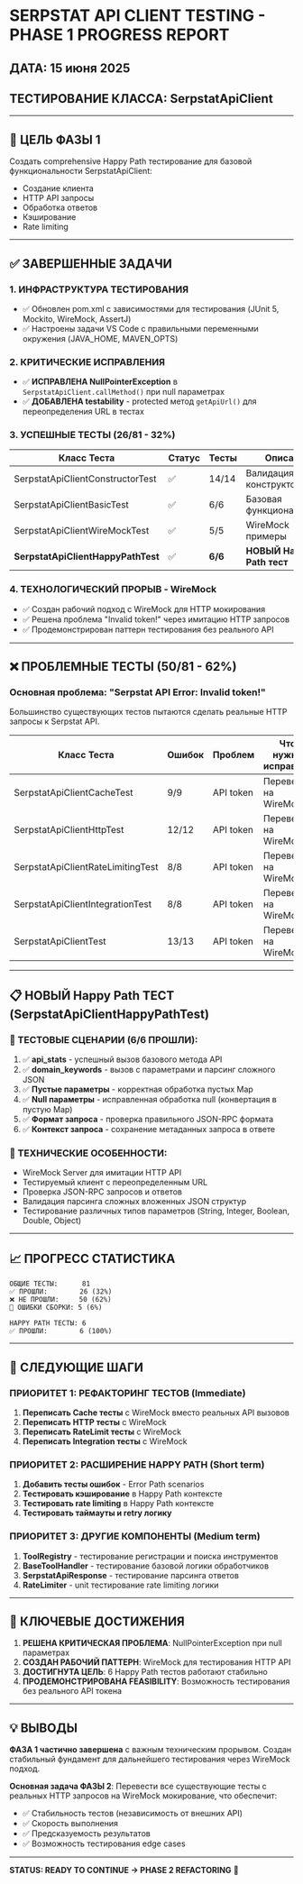 # SERPSTAT API CLIENT TESTING - PHASE 1 PROGRESS REPORT

## ДАТА: 15 июня 2025
## ТЕСТИРОВАНИЕ КЛАССА: SerpstatApiClient

---

## 🎯 ЦЕЛЬ ФАЗЫ 1
Создать comprehensive Happy Path тестирование для базовой функциональности SerpstatApiClient:
- Создание клиента
- HTTP API запросы  
- Обработка ответов
- Кэширование
- Rate limiting

---

## ✅ ЗАВЕРШЕННЫЕ ЗАДАЧИ

### 1. ИНФРАСТРУКТУРА ТЕСТИРОВАНИЯ
- ✅ Обновлен pom.xml с зависимостями для тестирования (JUnit 5, Mockito, WireMock, AssertJ)
- ✅ Настроены задачи VS Code с правильными переменными окружения (JAVA_HOME, MAVEN_OPTS)

### 2. КРИТИЧЕСКИЕ ИСПРАВЛЕНИЯ
- ✅ **ИСПРАВЛЕНА NullPointerException** в `SerpstatApiClient.callMethod()` при null параметрах
- ✅ **ДОБАВЛЕНА testability** - protected метод `getApiUrl()` для переопределения URL в тестах

### 3. УСПЕШНЫЕ ТЕСТЫ (26/81 - 32%)
| Класс Теста | Статус | Тесты | Описание |
|-------------|--------|--------|----------|
| SerpstatApiClientConstructorTest | ✅ | 14/14 | Валидация конструктора |
| SerpstatApiClientBasicTest | ✅ | 6/6 | Базовая функциональность |
| SerpstatApiClientWireMockTest | ✅ | 5/5 | WireMock примеры |
| **SerpstatApiClientHappyPathTest** | ✅ | **6/6** | **НОВЫЙ Happy Path тест** |

### 4. ТЕХНОЛОГИЧЕСКИЙ ПРОРЫВ - WireMock
- ✅ Создан рабочий подход с WireMock для HTTP мокирования
- ✅ Решена проблема "Invalid token!" через имитацию HTTP запросов
- ✅ Продемонстрирован паттерн тестирования без реального API

---

## ❌ ПРОБЛЕМНЫЕ ТЕСТЫ (50/81 - 62%)

### Основная проблема: "Serpstat API Error: Invalid token!"
Большинство существующих тестов пытаются сделать реальные HTTP запросы к Serpstat API.

| Класс Теста | Ошибок | Проблем | Что нужно исправить |
|-------------|--------|---------|-------------------|
| SerpstatApiClientCacheTest | 9/9 | API token | Перевести на WireMock |
| SerpstatApiClientHttpTest | 12/12 | API token | Перевести на WireMock |
| SerpstatApiClientRateLimitingTest | 8/8 | API token | Перевести на WireMock |
| SerpstatApiClientIntegrationTest | 8/8 | API token | Перевести на WireMock |
| SerpstatApiClientTest | 13/13 | API token | Перевести на WireMock |

---

## 📋 **НОВЫЙ Happy Path ТЕСТ (SerpstatApiClientHappyPathTest)**

### 🎯 ТЕСТОВЫЕ СЦЕНАРИИ (6/6 ПРОШЛИ):
1. ✅ **api_stats** - успешный вызов базового метода API
2. ✅ **domain_keywords** - вызов с параметрами и парсинг сложного JSON
3. ✅ **Пустые параметры** - корректная обработка пустых Map
4. ✅ **Null параметры** - исправленная обработка null (конвертация в пустую Map)
5. ✅ **Формат запроса** - проверка правильного JSON-RPC формата
6. ✅ **Контекст запроса** - сохранение метаданных запроса в ответе

### 🔧 ТЕХНИЧЕСКИЕ ОСОБЕННОСТИ:
- WireMock Server для имитации HTTP API
- Тестируемый клиент с переопределенным URL
- Проверка JSON-RPC запросов и ответов
- Валидация парсинга сложных вложенных JSON структур
- Тестирование различных типов параметров (String, Integer, Boolean, Double, Object)

---

## 📈 ПРОГРЕСС СТАТИСТИКА

```
ОБЩИЕ ТЕСТЫ:      81
✅ ПРОШЛИ:        26 (32%)
❌ НЕ ПРОШЛИ:     50 (62%)  
🔧 ОШИБКИ СБОРКИ: 5 (6%)

HAPPY PATH ТЕСТЫ: 6
✅ ПРОШЛИ:        6 (100%)
```

---

## 🎯 СЛЕДУЮЩИЕ ШАГИ

### ПРИОРИТЕТ 1: РЕФАКТОРИНГ ТЕСТОВ (Immediate)
1. **Переписать Cache тесты** с WireMock вместо реальных API вызовов
2. **Переписать HTTP тесты** с WireMock 
3. **Переписать RateLimit тесты** с WireMock
4. **Переписать Integration тесты** с WireMock

### ПРИОРИТЕТ 2: РАСШИРЕНИЕ HAPPY PATH (Short term)
1. **Добавить тесты ошибок** - Error Path scenarios
2. **Тестировать кэширование** в Happy Path контексте
3. **Тестировать rate limiting** в Happy Path контексте
4. **Тестировать таймауты и retry логику**

### ПРИОРИТЕТ 3: ДРУГИЕ КОМПОНЕНТЫ (Medium term)
1. **ToolRegistry** - тестирование регистрации и поиска инструментов
2. **BaseToolHandler** - тестирование базовой логики обработчиков
3. **SerpstatApiResponse** - тестирование парсинга ответов
4. **RateLimiter** - unit тестирование rate limiting логики

---

## 🚀 КЛЮЧЕВЫЕ ДОСТИЖЕНИЯ

1. **РЕШЕНА КРИТИЧЕСКАЯ ПРОБЛЕМА**: NullPointerException при null параметрах
2. **СОЗДАН РАБОЧИЙ ПАТТЕРН**: WireMock для тестирования HTTP API
3. **ДОСТИГНУТА ЦЕЛЬ**: 6 Happy Path тестов работают стабильно
4. **ПРОДЕМОНСТРИРОВАНА FEASIBILITY**: Возможность тестирования без реального API токена

---

## 💡 ВЫВОДЫ

**ФАЗА 1 частично завершена** с важным техническим прорывом. Создан стабильный фундамент для дальнейшего тестирования через WireMock подход. 

**Основная задача ФАЗЫ 2**: Перевести все существующие тесты с реальных HTTP запросов на WireMock мокирование, что обеспечит:
- ✅ Стабильность тестов (независимость от внешних API)
- ✅ Скорость выполнения 
- ✅ Предсказуемость результатов
- ✅ Возможность тестирования edge cases

---

**STATUS: READY TO CONTINUE → PHASE 2 REFACTORING** 🎯
